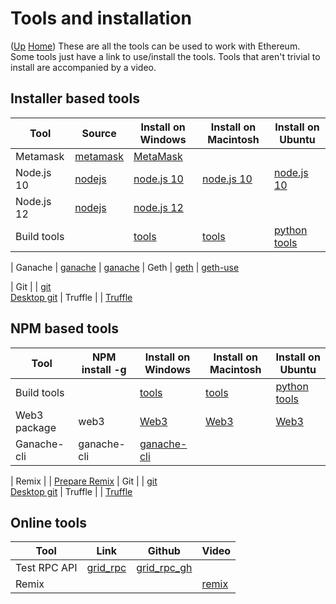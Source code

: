 # Tools and installation

([Up](..) [Home](..\..))
These are all the tools can be used to work with Ethereum. Some tools just have a link to use/install the tools.
Tools that aren't trivial to install are accompanied by a video.

## Installer based tools

| Tool            | Source                  | Install on Windows                                        | Install on Macintosh                         |  Install on Ubuntu  
| --------------- | ---------               | ---------------------------------------------             | ---------                                    | ---------
| Metamask        | [metamask]              | [MetaMask](Install_MetaMask_Windows.html)                 |                                              |
| Node.js 10      | [nodejs]                | [node.js 10](Install_node.js_10_Windows.html)             | [node.js 10](Install_node.js_Macintosh.html) | [node.js 10](Install_node.js_10_Ubuntu.html)
| Node.js 12      | [nodejs]                | [node.js 12](Install_node.js_12_Windows.html)             |                                              | 
| Build tools     |                         | [tools](Install_tools_Windows.html)                       | [tools](Install_tools_Macintosh.html)        | [python](Install_python_Ubuntu.html) <br>[tools](Install_tools_Ubuntu.html) 

| Ganache         | [ganache]               | [ganache](Install_ganache_Windows_Use_HTTPS.html)
| Geth            | [geth]                  | [geth-use](Install_geth_Windows_use_https.html)

| Git             |                         | [git](Install_git_Windows.html)<br>[Desktop git](https://desktop.github.com)
| Truffle         |                         | [Truffle](Install_Truffle.html)

[metamask]: https://metamask.io
[nodejs]:   https://nodejs.org/en/
[ganache]:  https://www.trufflesuite.com/ganache
[geth]:     https://geth.ethereum.org/downloads/

## NPM based tools

| Tool            | NPM install -g          | Install on Windows                                        | Install on Macintosh                         |  Install on Ubuntu  
| --------------- | ---------               | ---------------------------------------------             | ---------                                    | ---------
| Build tools     |                         | [tools](Install_tools_Windows.html)                       | [tools](Install_tools_Macintosh.html)        | [python](Install_python_Ubuntu.html) <br>[tools](Install_tools_Ubuntu.html) 
| Web3 package    | web3                    | [Web3](Install_Web3_Windows.html)                         | [Web3](Install_Web3_Macintosh.html)          | [Web3 ](Install_Web3_Ubuntu.html)
| Ganache-cli     | ganache-cli             | [ganache-cli](Install_ganache_cli_Windows_Use_HTTPS.html)


| Remix           |                         | [Prepare Remix](Prepare_Remix.html)
| Git             |                         | [git](Install_git_Windows.html)<br>[Desktop git](https://desktop.github.com)
| Truffle         |                         | [Truffle](Install_Truffle.html)



## Online tools

| Tool          | Link       | Github        | Video
| ------------  | -----      | ---------     | -----------
| Test RPC API  | [grid_rpc] | [grid_rpc_gh] |
| Remix         |            |               | [remix]


[grid_rpc]:         https://web3examples.com/grid-rpc-app/build
[grid_rpc_gh]:      https://github.com/web3examples/grid-rpc-app
[remix]:            Prepare_Remix.html
